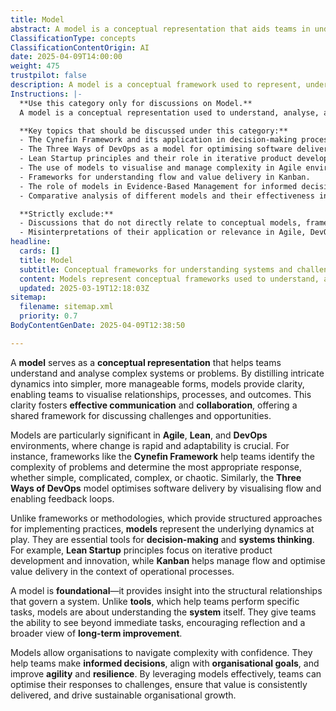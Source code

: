 ```yaml
---
title: Model
abstract: A model is a conceptual representation that aids teams in understanding and analysing complex systems or problems by simplifying intricate dynamics into more manageable forms. This simplification enhances clarity, enabling teams to visualise relationships, processes, and outcomes, which in turn fosters effective communication and collaboration through a shared framework for discussing challenges and opportunities. Models are particularly valuable in Agile, Lean, and DevOps environments, where rapid change and adaptability are essential. They serve as foundational tools for decision-making and systems thinking, distinguishing themselves from frameworks or methodologies by focusing on the underlying dynamics rather than structured approaches. For example, the Cynefin Framework assists teams in identifying problem complexity, while the Three Ways of DevOps model optimises software delivery through visualising flow and enabling feedback loops. By providing insight into the structural relationships that govern a system, models empower organisations to navigate complexity confidently, make informed decisions, align with organisational goals, and enhance agility and resilience. Ultimately, effective use of models allows teams to optimise their responses to challenges, ensure consistent value delivery, and drive sustainable organisational growth.
ClassificationType: concepts
ClassificationContentOrigin: AI
date: 2025-04-09T14:00:00
weight: 475
trustpilot: false
description: A model is a conceptual framework used to represent, understand, and analyse complex systems or problems, aiding decision-making and improving organisational performance.
Instructions: |-
  **Use this category only for discussions on Model.**  
  A model is a conceptual representation used to understand, analyse, and improve systems or problems within an organisation. This tag is for content that focuses on how various models can inform decision-making, enable systems thinking, and enhance organisational agility within Agile, DevOps, and Lean contexts.

  **Key topics that should be discussed under this category:**
  - The Cynefin Framework and its application in decision-making processes.
  - The Three Ways of DevOps as a model for optimising software delivery.
  - Lean Startup principles and their role in iterative product development.
  - The use of models to visualise and manage complexity in Agile environments.
  - Frameworks for understanding flow and value delivery in Kanban.
  - The role of models in Evidence-Based Management for informed decision-making.
  - Comparative analysis of different models and their effectiveness in various contexts.

  **Strictly exclude:**
  - Discussions that do not directly relate to conceptual models, frameworks, or representations.
  - Misinterpretations of their application or relevance in Agile, DevOps, or Lean philosophies.
headline:
  cards: []
  title: Model
  subtitle: Conceptual frameworks for understanding systems and challenges, drawing insights from methodologies like Agile, Lean, and DevOps.
  content: Models represent conceptual frameworks used to understand, analyse, and improve systems or processes. They help teams navigate complexity and improve decision-making by providing clear visualisations of relationships and outcomes.
  updated: 2025-03-19T12:18:03Z
sitemap:
  filename: sitemap.xml
  priority: 0.7
BodyContentGenDate: 2025-04-09T12:38:50

---
```

A **model** serves as a **conceptual representation** that helps teams understand and analyse complex systems or problems. By distilling intricate dynamics into simpler, more manageable forms, models provide clarity, enabling teams to visualise relationships, processes, and outcomes. This clarity fosters **effective communication** and **collaboration**, offering a shared framework for discussing challenges and opportunities.

Models are particularly significant in **Agile**, **Lean**, and **DevOps** environments, where change is rapid and adaptability is crucial. For instance, frameworks like the **Cynefin Framework** help teams identify the complexity of problems and determine the most appropriate response, whether simple, complicated, complex, or chaotic. Similarly, the **Three Ways of DevOps** model optimises software delivery by visualising flow and enabling feedback loops.

Unlike frameworks or methodologies, which provide structured approaches for implementing practices, **models** represent the underlying dynamics at play. They are essential tools for **decision-making** and **systems thinking**. For example, **Lean Startup** principles focus on iterative product development and innovation, while **Kanban** helps manage flow and optimise value delivery in the context of operational processes.

A model is **foundational**—it provides insight into the structural relationships that govern a system. Unlike **tools**, which help teams perform specific tasks, models are about understanding the **system** itself. They give teams the ability to see beyond immediate tasks, encouraging reflection and a broader view of **long-term improvement**.

Models allow organisations to navigate complexity with confidence. They help teams make **informed decisions**, align with **organisational goals**, and improve **agility** and **resilience**. By leveraging models effectively, teams can optimise their responses to challenges, ensure that value is consistently delivered, and drive sustainable organisational growth.
